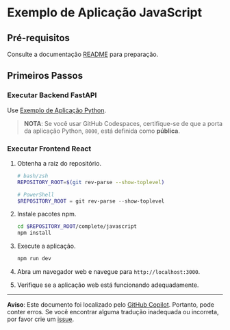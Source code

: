 # Exemplo de Aplicação JavaScript

## Pré-requisitos

Consulte a documentação [README](../../README.md) para preparação.

## Primeiros Passos

### Executar Backend FastAPI

Use [Exemplo de Aplicação Python](../python/).

> **NOTA**: Se você usar GitHub Codespaces, certifique-se de que a porta da aplicação Python, `8000`, está definida como **pública**.

### Executar Frontend React

1. Obtenha a raiz do repositório.

    ```bash
    # bash/zsh
    REPOSITORY_ROOT=$(git rev-parse --show-toplevel)
    ```

    ```powershell
    # PowerShell
    $REPOSITORY_ROOT = git rev-parse --show-toplevel
    ```

1. Instale pacotes npm.

    ```bash
    cd $REPOSITORY_ROOT/complete/javascript
    npm install
    ```

1. Execute a aplicação.

    ```bash
    npm run dev
    ```

1. Abra um navegador web e navegue para `http://localhost:3000`.
1. Verifique se a aplicação web está funcionando adequadamente.

---

**Aviso**: Este documento foi localizado pelo [GitHub Copilot](https://docs.github.com/copilot/about-github-copilot/what-is-github-copilot). Portanto, pode conter erros. Se você encontrar alguma tradução inadequada ou incorreta, por favor crie um [issue](https://github.com/microsoft/github-copilot-vibe-coding-workshop/issues/new).
